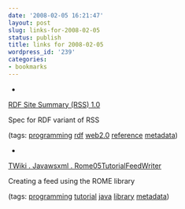 ```yaml
---
date: '2008-02-05 16:21:47'
layout: post
slug: links-for-2008-02-05
status: publish
title: links for 2008-02-05
wordpress_id: '239'
categories:
- bookmarks
---
```



	
  * 
		

[RDF Site Summary (RSS) 1.0](http://web.resource.org/rss/1.0/spec)


		

Spec for RDF variant of RSS


		

(tags: [programming](http://del.icio.us/eob/programming) [rdf](http://del.icio.us/eob/rdf) [web2.0](http://del.icio.us/eob/web2.0) [reference](http://del.icio.us/eob/reference) [metadata](http://del.icio.us/eob/metadata))


	

	
  * 
		

[TWiki . Javawsxml . Rome05TutorialFeedWriter](http://wiki.java.net/bin/view/Javawsxml/Rome05TutorialFeedWriter)


		

Creating a feed using the ROME library


		

(tags: [programming](http://del.icio.us/eob/programming) [tutorial](http://del.icio.us/eob/tutorial) [java](http://del.icio.us/eob/java) [library](http://del.icio.us/eob/library) [metadata](http://del.icio.us/eob/metadata))


	



